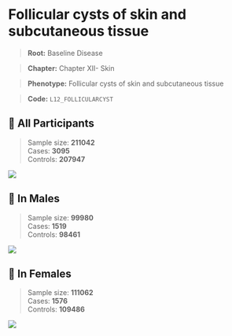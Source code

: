# Follicular cysts of skin and subcutaneous tissue

> **Root:** Baseline Disease  

> **Chapter:** Chapter XII- Skin  

> **Phenotype:** Follicular cysts of skin and subcutaneous tissue  

> **Code:** `L12_FOLLICULARCYST`

## 🧪 All Participants  
> Sample size: **211042**  
> Cases: **3095**  
> Controls: **207947**
<img src="/Disease/Figures/ALL/Baseline/L12_FOLLICULARCYST.png"/>
<CsvTable src="/Disease_Data/ALL/Baseline/LG_L12_FOLLICULARCYST.csv" label="🔍 View full results" />

## 👨 In Males  
> Sample size: **99980**  
> Cases: **1519**  
> Controls: **98461**
<img src="/Disease/Figures/Male/Baseline/L12_FOLLICULARCYST.png"/>
<CsvTable src="/Disease_Data/Male/Baseline/LG_L12_FOLLICULARCYST.csv" label="🔍 View full results" />

## 👩 In Females  
> Sample size: **111062**  
> Cases: **1576**  
> Controls: **109486**
<img src="/Disease/Figures/Female/Baseline/L12_FOLLICULARCYST.png"/>
<CsvTable src="/Disease_Data/Female/Baseline/LG_L12_FOLLICULARCYST.csv" label="🔍 View full results" />
